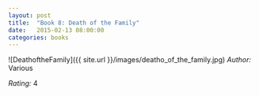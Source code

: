 ```yaml
---
layout: post
title:  "Book 8: Death of the Family"
date:   2015-02-13 08:00:00
categories: books
---
```


![DeathoftheFamily]({{ site.url }}/images/deatho_of_the_family.jpg)
*Author:* Various

*Rating:* 4
